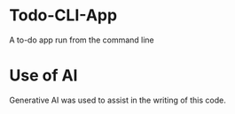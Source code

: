 # Todo-CLI-App
 A to-do app run from the command line

# Use of AI
Generative AI was used to assist in the writing of this code.